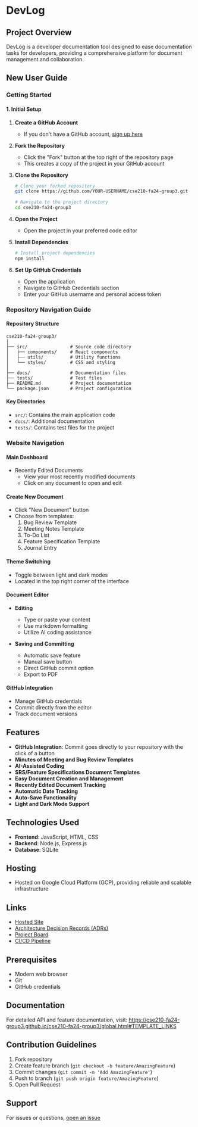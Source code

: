 # DevLog

## Project Overview

DevLog is a developer documentation tool designed to ease documentation tasks for developers, providing a comprehensive platform for document management and collaboration.

## New User Guide

### Getting Started

#### 1. Initial Setup

1. **Create a GitHub Account**
   - If you don't have a GitHub account, [sign up here](https://github.com/signup)

2. **Fork the Repository**
   - Click the "Fork" button at the top right of the repository page
   - This creates a copy of the project in your GitHub account

3. **Clone the Repository**
   ```bash
   # Clone your forked repository
   git clone https://github.com/YOUR-USERNAME/cse210-fa24-group3.git
   
   # Navigate to the project directory
   cd cse210-fa24-group3
   ```

4. **Open the Project**
   - Open the project in your preferred code editor

5. **Install Dependencies**
   ```bash
   # Install project dependencies
   npm install
   ```

6. **Set Up GitHub Credentials**
   - Open the application
   - Navigate to GitHub Credentials section
   - Enter your GitHub username and personal access token

### Repository Navigation Guide

#### Repository Structure
```
cse210-fa24-group3/
│
├── src/                # Source code directory
│   ├── components/     # React components
│   ├── utils/          # Utility functions
│   └── styles/         # CSS and styling
│
├── docs/               # Documentation files
├── tests/              # Test files
├── README.md           # Project documentation
└── package.json        # Project configuration
```

#### Key Directories
- `src/`: Contains the main application code
- `docs/`: Additional documentation
- `tests/`: Contains test files for the project

### Website Navigation

#### Main Dashboard
- Recently Edited Documents
  - View your most recently modified documents
  - Click on any document to open and edit

#### Create New Document
- Click "New Document" button
- Choose from templates:
  1. Bug Review Template
  2. Meeting Notes Template
  3. To-Do List
  4. Feature Specification Template
  5. Journal Entry

#### Theme Switching
- Toggle between light and dark modes
- Located in the top right corner of the interface

#### Document Editor
- **Editing**
  - Type or paste your content
  - Use markdown formatting
  - Utilize AI coding assistance

- **Saving and Committing**
  - Automatic save feature
  - Manual save button
  - Direct GitHub commit option
  - Export to PDF

#### GitHub Integration
- Manage GitHub credentials
- Commit directly from the editor
- Track document versions

## Features
- **GitHub Integration**: Commit goes directly to your repository with the click of a button
- **Minutes of Meeting and Bug Review Templates**
- **AI-Assisted Coding**
- **SRS/Feature Specifications Document Templates**
- **Easy Document Creation and Management**
- **Recently Edited Document Tracking**
- **Automatic Date Tracking**
- **Auto-Save Functionality**
- **Light and Dark Mode Support**

## Technologies Used
- **Frontend**: JavaScript, HTML, CSS
- **Backend**: Node.js, Express.js
- **Database**: SQLite

## Hosting
- Hosted on Google Cloud Platform (GCP), providing reliable and scalable infrastructure

## Links
- [Hosted Site]()
- [Architecture Decision Records (ADRs)](https://github.com/cse210-fa24-group3/cse210-fa24-group3/tree/main/specs/adrs)
- [Project Board](https://github.com/cse210-fa24-group3/cse210-fa24-group3/projects?query=is%3Aopen)
- [CI/CD Pipeline](https://github.com/cse210-fa24-group3/cse210-fa24-group3/blob/main/admin/cipipeline/cicd.md)

## Prerequisites
- Modern web browser
- Git
- GitHub credentials

## Documentation
For detailed API and feature documentation, visit: 
https://cse210-fa24-group3.github.io/cse210-fa24-group3/global.html#TEMPLATE_LINKS

## Contribution Guidelines
1. Fork repository
2. Create feature branch (`git checkout -b feature/AmazingFeature`)
3. Commit changes (`git commit -m 'Add AmazingFeature'`)
4. Push to branch (`git push origin feature/AmazingFeature`)
5. Open Pull Request

## Support
For issues or questions, [open an issue](https://github.com/cse210-fa24-group3/cse210-fa24-group3/issues)


